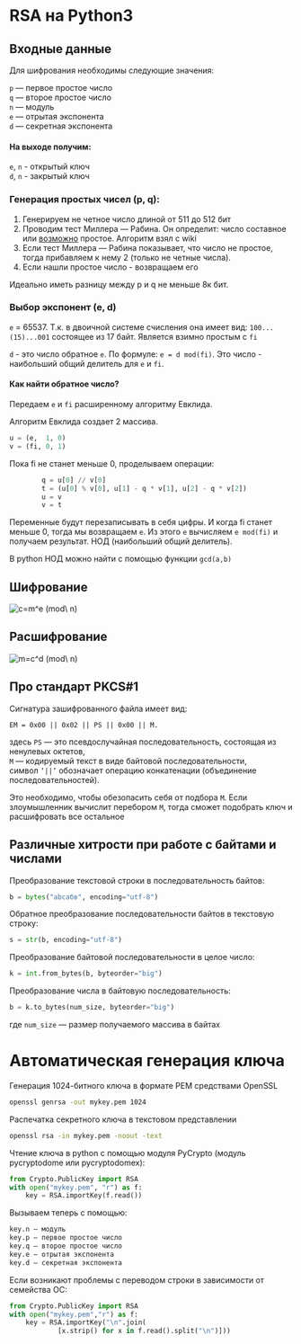 # RSA на Python3

## Входные данные

Для шифрования необходимы следующие значения:  

`p` — первое простое число \
`q` — второе простое число \
`n` — модуль \
`e` — отрытая экспонента \
`d` — секретная экcпонента

#### На выходе получим:
`e`, `n` - открытый ключ \
`d`, `n` - закрытый ключ

### Генерация простых чисел (p, q):

1. Генерируем не четное число длиной от 511 до 512 бит
2. Проводим тест Миллера — Рабина. Он определит: число составное или <u>возможно</u> простое. Алгоритм взял с wiki
3. Если тест Миллера — Рабина показывает, что число не простое, тогда прибавляем к нему 2 (только не четные числа).
4. Если нашли простое число - возвращаем его

Идеально иметь разницу между p и q не меньше 8к бит.

### Выбор экспонент (e, d)

`е` = 65537. Т.к. в двоичной системе счисления она имеет вид: `100...(15)...001` 
состоящее из 17 байт. Является взимно простым с `fi`

`d` - это число обратное `e`. По формуле: `e = d mod(fi)`. 
Это число - наибольший общий делитель для `e` и `fi`.

#### Как найти обратное число?

Передаем `e` и `fi` расширенному алгоритму Евклида.

Алгоритм Евклида создает 2 массива.
```python
u = (e,  1, 0)
v = (fi, 0, 1)
```
Пока fi не станет меньше 0, проделываем операции:
```python
        q = u[0] // v[0]
        t = (u[0] % v[0], u[1] - q * v[1], u[2] - q * v[2])
        u = v
        v = t
```
Переменные будут перезаписывать в себя цифры. И когда fi станет меньше 0, тогда мы возвращаем `e`.
Из этого `e` вычисляем `e mod(fi)` и получаем результат. НОД (наибольший общий делитель).

В python НОД можно найти с помощью функции `gcd(a,b)`

## Шифрование

<img src="https://latex.codecogs.com/svg.image?c\equiv m^e(mod\ n)" title="c=m^e (mod\ n)" />

## Расшифрование

<img src="https://latex.codecogs.com/svg.image?m\equiv c^d(mod\ n)" title="m=c^d (mod\ n)" />

## Про стандарт PKCS#1

Сигнатура зашифрованного файла имеет вид:

`EM = 0x00 || 0x02 || PS || 0x00 || M.`

здесь `PS` — это псевдослучайная последовательность, состоящая из ненулевых октетов,\
`M` — кодируемый текст в виде байтовой последовательности,\
символ `’||’` обозначает операцию конкатенации (объединение последовательностей).

Это необходимо, чтобы обезопасить себя от подбора `M`. Если злоумышленник вычислит перебором `M`,
тогда сможет подобрать ключ и расшифровать все остальное

## Различные хитрости при работе с байтами и числами

Преобразование текстовой строки в последовательность байтов:
```python
b = bytes("abcабв", encoding="utf-8")
```
Обратное преобразование последовательности байтов в текстовую строку:
```python
s = str(b, encoding="utf-8")
```
Преобразование байтовой последовательности в целое число:
```python
k = int.from_bytes(b, byteorder="big")
```
Преобразование числа в байтовую последовательность:
```python
b = k.to_bytes(num_size, byteorder="big")
```
где `num_size` — размер получаемого массива в байтах


# Автоматическая генерация ключа

Генерация 1024-битного ключа в формате PEM средствами OpenSSL

```bash
openssl genrsa -out mykey.pem 1024
```

Распечатка секретного ключа в текстовом представлении
```bash
openssl rsa -in mykey.pem -noout -text
```

Чтение ключа в python с помощью модуля PyCrypto (модуль pycryptodome или pycryptodomex):

```python
from Crypto.PublicKey import RSA
with open("mykey.pem", "r") as f:
    key = RSA.importKey(f.read())
```

Вызываем теперь с помощью:

```python
key.n — модуль
key.p — первое простое число
key.q — второе простое число
key.e — отрытая экспонента
key.d — секретная экcпонента
```

Если возникают проблемы с переводом строки в зависимости от семейства ОС:

```python
from Crypto.PublicKey import RSA
with open("mykey.pem","r") as f:
    key = RSA.importKey("\n".join(
            [x.strip() for x in f.read().split("\n")]))
```
